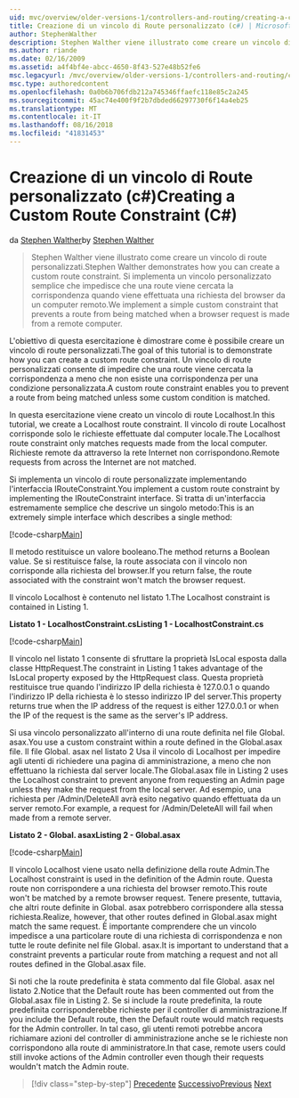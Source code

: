 ```yaml
---
uid: mvc/overview/older-versions-1/controllers-and-routing/creating-a-custom-route-constraint-cs
title: Creazione di un vincolo di Route personalizzato (c#) | Microsoft Docs
author: StephenWalther
description: Stephen Walther viene illustrato come creare un vincolo di route personalizzati. Abbiamo implementato una semplice personalizzato vincolo che impedisce a una route corrispondente w...
ms.author: riande
ms.date: 02/16/2009
ms.assetid: a4f4bf4e-abcc-4650-8f43-527e48b52fe6
msc.legacyurl: /mvc/overview/older-versions-1/controllers-and-routing/creating-a-custom-route-constraint-cs
msc.type: authoredcontent
ms.openlocfilehash: 0a0b6b706fdb212a745346ffaefc118e85c2a245
ms.sourcegitcommit: 45ac74e400f9f2b7dbded66297730f6f14a4eb25
ms.translationtype: MT
ms.contentlocale: it-IT
ms.lasthandoff: 08/16/2018
ms.locfileid: "41831453"
---
```

<a name="creating-a-custom-route-constraint-c"></a><span data-ttu-id="22424-104">Creazione di un vincolo di Route personalizzato (c#)</span><span class="sxs-lookup"><span data-stu-id="22424-104">Creating a Custom Route Constraint (C#)</span></span>
====================
<span data-ttu-id="22424-105">da [Stephen Walther](https://github.com/StephenWalther)</span><span class="sxs-lookup"><span data-stu-id="22424-105">by [Stephen Walther](https://github.com/StephenWalther)</span></span>

> <span data-ttu-id="22424-106">Stephen Walther viene illustrato come creare un vincolo di route personalizzati.</span><span class="sxs-lookup"><span data-stu-id="22424-106">Stephen Walther demonstrates how you can create a custom route constraint.</span></span> <span data-ttu-id="22424-107">Si implementa un vincolo personalizzato semplice che impedisce che una route viene cercata la corrispondenza quando viene effettuata una richiesta del browser da un computer remoto.</span><span class="sxs-lookup"><span data-stu-id="22424-107">We implement a simple custom constraint that prevents a route from being matched when a browser request is made from a remote computer.</span></span>


<span data-ttu-id="22424-108">L'obiettivo di questa esercitazione è dimostrare come è possibile creare un vincolo di route personalizzati.</span><span class="sxs-lookup"><span data-stu-id="22424-108">The goal of this tutorial is to demonstrate how you can create a custom route constraint.</span></span> <span data-ttu-id="22424-109">Un vincolo di route personalizzati consente di impedire che una route viene cercata la corrispondenza a meno che non esiste una corrispondenza per una condizione personalizzata.</span><span class="sxs-lookup"><span data-stu-id="22424-109">A custom route constraint enables you to prevent a route from being matched unless some custom condition is matched.</span></span>

<span data-ttu-id="22424-110">In questa esercitazione viene creato un vincolo di route Localhost.</span><span class="sxs-lookup"><span data-stu-id="22424-110">In this tutorial, we create a Localhost route constraint.</span></span> <span data-ttu-id="22424-111">Il vincolo di route Localhost corrisponde solo le richieste effettuate dal computer locale.</span><span class="sxs-lookup"><span data-stu-id="22424-111">The Localhost route constraint only matches requests made from the local computer.</span></span> <span data-ttu-id="22424-112">Richieste remote da attraverso la rete Internet non corrispondono.</span><span class="sxs-lookup"><span data-stu-id="22424-112">Remote requests from across the Internet are not matched.</span></span>

<span data-ttu-id="22424-113">Si implementa un vincolo di route personalizzate implementando l'interfaccia IRouteConstraint.</span><span class="sxs-lookup"><span data-stu-id="22424-113">You implement a custom route constraint by implementing the IRouteConstraint interface.</span></span> <span data-ttu-id="22424-114">Si tratta di un'interfaccia estremamente semplice che descrive un singolo metodo:</span><span class="sxs-lookup"><span data-stu-id="22424-114">This is an extremely simple interface which describes a single method:</span></span>

[!code-csharp[Main](creating-a-custom-route-constraint-cs/samples/sample1.cs)]

<span data-ttu-id="22424-115">Il metodo restituisce un valore booleano.</span><span class="sxs-lookup"><span data-stu-id="22424-115">The method returns a Boolean value.</span></span> <span data-ttu-id="22424-116">Se si restituisce false, la route associata con il vincolo non corrisponde alla richiesta del browser.</span><span class="sxs-lookup"><span data-stu-id="22424-116">If you return false, the route associated with the constraint won't match the browser request.</span></span>

<span data-ttu-id="22424-117">Il vincolo Localhost è contenuto nel listato 1.</span><span class="sxs-lookup"><span data-stu-id="22424-117">The Localhost constraint is contained in Listing 1.</span></span>

<span data-ttu-id="22424-118">**Listato 1 - LocalhostConstraint.cs**</span><span class="sxs-lookup"><span data-stu-id="22424-118">**Listing 1 - LocalhostConstraint.cs**</span></span>

[!code-csharp[Main](creating-a-custom-route-constraint-cs/samples/sample2.cs)]

<span data-ttu-id="22424-119">Il vincolo nel listato 1 consente di sfruttare la proprietà IsLocal esposta dalla classe HttpRequest.</span><span class="sxs-lookup"><span data-stu-id="22424-119">The constraint in Listing 1 takes advantage of the IsLocal property exposed by the HttpRequest class.</span></span> <span data-ttu-id="22424-120">Questa proprietà restituisce true quando l'indirizzo IP della richiesta è 127.0.0.1 o quando l'indirizzo IP della richiesta è lo stesso indirizzo IP del server.</span><span class="sxs-lookup"><span data-stu-id="22424-120">This property returns true when the IP address of the request is either 127.0.0.1 or when the IP of the request is the same as the server's IP address.</span></span>

<span data-ttu-id="22424-121">Si usa vincolo personalizzato all'interno di una route definita nel file Global. asax.</span><span class="sxs-lookup"><span data-stu-id="22424-121">You use a custom constraint within a route defined in the Global.asax file.</span></span> <span data-ttu-id="22424-122">Il file Global. asax nel listato 2 Usa il vincolo di Localhost per impedire agli utenti di richiedere una pagina di amministrazione, a meno che non effettuano la richiesta dal server locale.</span><span class="sxs-lookup"><span data-stu-id="22424-122">The Global.asax file in Listing 2 uses the Localhost constraint to prevent anyone from requesting an Admin page unless they make the request from the local server.</span></span> <span data-ttu-id="22424-123">Ad esempio, una richiesta per /Admin/DeleteAll avrà esito negativo quando effettuata da un server remoto.</span><span class="sxs-lookup"><span data-stu-id="22424-123">For example, a request for /Admin/DeleteAll will fail when made from a remote server.</span></span>

<span data-ttu-id="22424-124">**Listato 2 - Global. asax**</span><span class="sxs-lookup"><span data-stu-id="22424-124">**Listing 2 - Global.asax**</span></span>

[!code-csharp[Main](creating-a-custom-route-constraint-cs/samples/sample3.cs)]

<span data-ttu-id="22424-125">Il vincolo Localhost viene usato nella definizione della route Admin.</span><span class="sxs-lookup"><span data-stu-id="22424-125">The Localhost constraint is used in the definition of the Admin route.</span></span> <span data-ttu-id="22424-126">Questa route non corrispondere a una richiesta del browser remoto.</span><span class="sxs-lookup"><span data-stu-id="22424-126">This route won't be matched by a remote browser request.</span></span> <span data-ttu-id="22424-127">Tenere presente, tuttavia, che altri route definite in Global. asax potrebbero corrispondere alla stessa richiesta.</span><span class="sxs-lookup"><span data-stu-id="22424-127">Realize, however, that other routes defined in Global.asax might match the same request.</span></span> <span data-ttu-id="22424-128">È importante comprendere che un vincolo impedisce a una particolare route di una richiesta di corrispondenza e non tutte le route definite nel file Global. asax.</span><span class="sxs-lookup"><span data-stu-id="22424-128">It is important to understand that a constraint prevents a particular route from matching a request and not all routes defined in the Global.asax file.</span></span>

<span data-ttu-id="22424-129">Si noti che la route predefinita è stata commento dal file Global. asax nel listato 2.</span><span class="sxs-lookup"><span data-stu-id="22424-129">Notice that the Default route has been commented out from the Global.asax file in Listing 2.</span></span> <span data-ttu-id="22424-130">Se si include la route predefinita, la route predefinita corrisponderebbe richieste per il controller di amministrazione.</span><span class="sxs-lookup"><span data-stu-id="22424-130">If you include the Default route, then the Default route would match requests for the Admin controller.</span></span> <span data-ttu-id="22424-131">In tal caso, gli utenti remoti potrebbe ancora richiamare azioni del controller di amministrazione anche se le richieste non corrispondono alla route di amministratore.</span><span class="sxs-lookup"><span data-stu-id="22424-131">In that case, remote users could still invoke actions of the Admin controller even though their requests wouldn't match the Admin route.</span></span>

> [!div class="step-by-step"]
> <span data-ttu-id="22424-132">[Precedente](creating-a-route-constraint-cs.md)
> [Successivo](asp-net-mvc-controller-overview-vb.md)</span><span class="sxs-lookup"><span data-stu-id="22424-132">[Previous](creating-a-route-constraint-cs.md)
[Next](asp-net-mvc-controller-overview-vb.md)</span></span>
